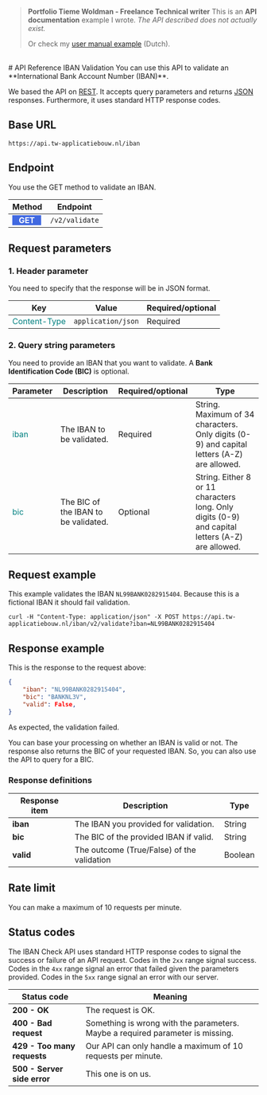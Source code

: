 > **Portfolio Tieme Woldman - Freelance Technical writer**
> This is an **API documentation** example I wrote. *The API described does not actually exist.*
>
> Or check my [user manual example](https://bit.ly/3ebY2ZX) (Dutch).

<!-- !!! info "Portfolio Tieme Woldman - Freelance Technical writer"
    This is an **API documentation** example I wrote. *The API described does not actually exist.*

    Or check my [user manual example](https://bit.ly/3ebY2ZX) (Dutch). -->

<br>
#  API Reference IBAN Validation
You can use this API to validate an **International Bank Account Number (IBAN)**.

We based the API on [REST](https://restfulapi.net/). It accepts query parameters and returns [JSON](https://www.json.org/json-en.html) responses. Furthermore, it uses standard HTTP response codes.

## Base URL
```HTTP
https://api.tw-applicatiebouw.nl/iban
```

## Endpoint
You use the GET method to validate an IBAN.  

| Method | Endpoint |
|---|---|
| <span id="rcorners" style="background-color:royalblue; color:white">&nbsp;&nbsp;&nbsp;**GET**&nbsp;&nbsp;&nbsp;</span> | `/v2/validate` |

## Request parameters
### 1. Header parameter
You need to specify that the response will be in JSON format.  

| Key | Value | Required/optional |
|---|---|---|
| <span style="color:teal">Content-Type</span> | `application/json` | Required |

### 2. Query string parameters
You need to provide an IBAN that you want to validate. A **Bank Identification Code (BIC)** is optional.

| Parameter | Description | Required/optional | Type |
|---|---|---|---|
| <span style="color:teal">iban</span> | The IBAN to be validated. | Required | String. Maximum of 34 characters. Only digits (0-9) and capital letters (A-Z) are allowed. |
| <span style="color:teal">bic</span> | The BIC of the IBAN to be validated. | Optional | String. Either 8 or 11 characters long. Only digits (0-9) and capital letters (A-Z) are allowed. |

## Request example
This example validates the IBAN `NL99BANK0282915404`. Because this is a fictional IBAN it should fail validation.
```curl
curl -H "Content-Type: application/json" -X POST https://api.tw-applicatiebouw.nl/iban/v2/validate?iban=NL99BANK0282915404
```

## Response example
This is the response to the request above:

```JSON
{
    "iban": "NL99BANK0282915404",
    "bic": "BANKNL3V",
    "valid": False,
}
```
As expected, the validation failed.

You can base your processing on whether an IBAN is valid or not. The response also returns the BIC of your requested IBAN. So, you can also use the API to query for a BIC.

### Response definitions
| Response item | Description | Type |
|---|---|---|
| **iban** | The IBAN you provided for validation. | String |
| **bic** | The BIC of the provided IBAN if valid. | String |
| **valid** | The outcome (True/False) of the validation | Boolean |

## Rate limit
You can make a maximum of 10 requests per minute.

## Status codes
The IBAN Check API uses standard HTTP response codes to signal the success or failure of an API request. Codes in the `2xx` range signal success. Codes in the `4xx` range signal an error that failed given the parameters provided. Codes in the `5xx` range signal an error with our server.

| Status code | Meaning |
|---|---|
| **200 - OK** | The request is OK. |
| **400 - Bad request** | Something is wrong with the parameters. Maybe a required parameter is missing. |
| **429 - Too many requests** | Our API can only handle a maximum of 10 requests per minute. |
| **500 - Server side error** | This one is on us. |

